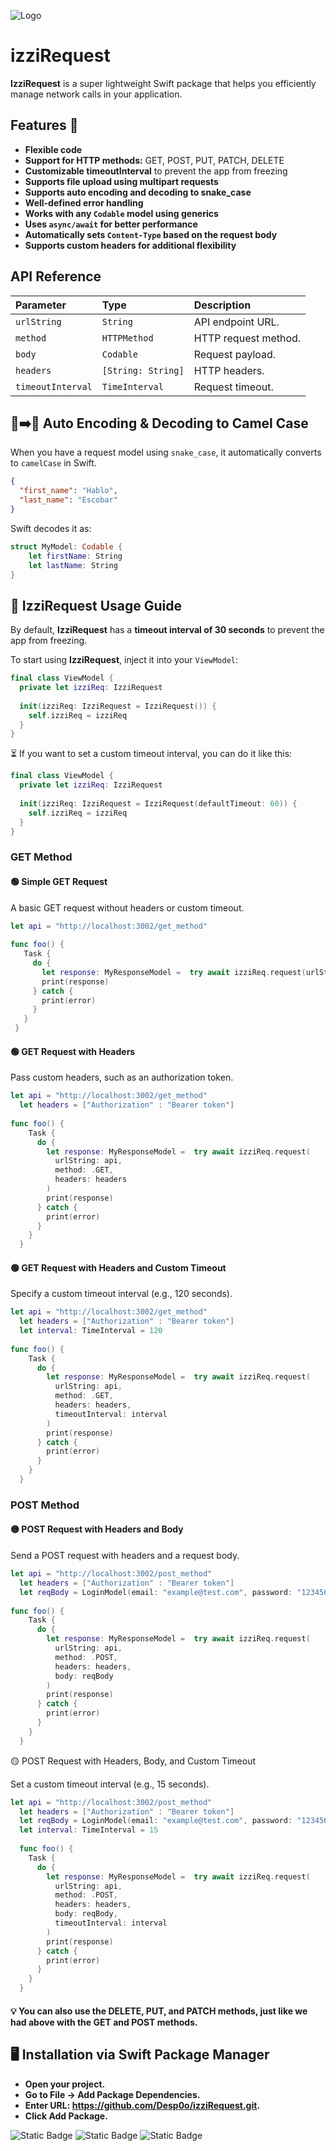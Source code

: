 ![Logo](https://lh3.googleusercontent.com/pw/AP1GczOeRcmm9Jk9MdB4fjZ82BVVKUMUhEqAO3CiUGnhG5YPweYdFdhQbvbZylCXSmaC3co0qTQgh1HNd6thPgyEutiu8CajHvvGzEoMpCclPW86Zr3WHX2HJkMrYzsLH9qgf7i4p7pkkInZNLdA8NinhHeSvusrAbeFVSo6Z2aAlBmZr-cRb98UKd30J7J0cmjY-ULUJYwHblKiuP88ZiZmJFMcrg6qFwPd6bhRHRTDKXtTRtCruXiKONhKlkBLhQYOzExFBG6vAZfR9WnADeS71ahq1Fw5J7hlXGQuXyadn38UGaT7pfamYUBveIgzCC1yuSczV5THf61SjEeTpPWMpRunm15sU97a6sUCmrTO5A37dnWYThEN7gBpdGKuKRUFk9e-A5HCX5AVcsVzJeRjAlVKABtj6Zg2deiFAUbtSem2j4CufWegbRfKCqodflchMAKoP6wYd38F-cPg9VpPtV0J9Usyic6WFFzjCuNNwLvQ4x0GbBUsuTTgJ5U6JnE7tYarH_h-KALPJcZOZ9CVDBfWuCISU-fp86zFiJeNaa8TZvHf4nIollOrgIh1oqMeJeB4PNfKvarWVqYW3QHOZ9Vq7G7hxte8qdqYi7HNzKkVUN0kvcNfoOTQlKyQNDaodcKrxIJ3E3NR1SxDF3ggGyfgIKzAGHuLy9Rr2Kc3Z39PpxhKxnCjQ3SXDLg5nMfOgrR94Qw8eT8wgiUXUU3-9K4lpOT1_TPhxxWtRekyhire51e6zNmYk80oIjGc803rybK9wy3JEFBLMwuP2vznp9vo1Z0BcnhXhZTd55oZX1PrhFWzJL6Dwn6_ec2kI6QR-wWAor5H5liSkSEvnkUtni2hXf3MbvBJq8CxTTMHqzUMsQQhlidhCFUItXyTAZe1571MocyrVUWM1uAyMdtn3ugwaNcBNas97hOlxR0oD4zTNJUDL6Ma_l6uQWI647oOa15SY6TwB0FC6OU1I9Q64Pseexs=w1017-h371-s-no?authuser=2)

# izziRequest 

**IzziRequest** is a super lightweight Swift package that helps you efficiently manage network calls in your application.  

## Features 🚀  
- **Flexible code**  
- **Support for HTTP methods:** GET, POST, PUT, PATCH, DELETE  
- **Customizable timeoutInterval** to prevent the app from freezing  
- **Supports file upload using multipart requests**  
- **Supports auto encoding and decoding to snake_case**  
- **Well-defined error handling**  
- **Works with any `Codable` model using generics**  
- **Uses `async/await` for better performance**  
- **Automatically sets `Content-Type` based on the request body**  
- **Supports custom headers for additional flexibility**  

## API Reference
 
| Parameter        | Type                   | Description                         |
| :-------------- | :-------------------- | :---------------------------------- |
| `urlString`     | `String`              | API endpoint URL.     |
| `method`        | `HTTPMethod`          | HTTP request method.  |
| `body`          | `Codable`             | Request payload.      |
| `headers`       | `[String: String]`    | HTTP headers.         |
| `timeoutInterval` | `TimeInterval`      | Request timeout.      |

## 🐍➡️🐪 Auto Encoding & Decoding to Camel Case  

When you have a request model using `snake_case`, it automatically converts to `camelCase` in Swift.  

```json
{
  "first_name": "Hablo",
  "last_name": "Escobar"
}
```
Swift decodes it as:

```swift
struct MyModel: Codable {
    let firstName: String
    let lastName: String
}
```


## 📖 IzziRequest Usage Guide  

By default, **IzziRequest** has a **timeout interval of 30 seconds** to prevent the app from freezing.  

To start using **IzziRequest**, inject it into your `ViewModel`:  

```swift
final class ViewModel {
  private let izziReq: IzziRequest
  
  init(izziReq: IzziRequest = IzziRequest()) {
    self.izziReq = izziReq
  }
}
```
⏳ If you want to set a custom timeout interval, you can do it like this:

```swift
final class ViewModel {
  private let izziReq: IzziRequest
  
  init(izziReq: IzziRequest = IzziRequest(defaultTimeout: 60)) {
    self.izziReq = izziReq
  }
}
```
### GET Method  

#### 🟢 Simple GET Request  
A basic GET request without headers or custom timeout.  

```swift
let api = "http://localhost:3002/get_method"
  
func foo() {
   Task {
     do {
       let response: MyResponseModel =  try await izziReq.request(urlString: api, method: .GET)
       print(response)
     } catch {
       print(error)
     }
   }
 }
```
#### 🟢 GET Request with Headers
Pass custom headers, such as an authorization token.

```swift
let api = "http://localhost:3002/get_method"
  let headers = ["Authorization" : "Bearer token"]
  
func foo() {
    Task {
      do {
        let response: MyResponseModel =  try await izziReq.request(
          urlString: api,
          method: .GET,
          headers: headers
        )
        print(response)
      } catch {
        print(error)
      }
    }
  }

```
#### 🟢 GET Request with Headers and Custom Timeout
Specify a custom timeout interval (e.g., 120 seconds).

```swift
let api = "http://localhost:3002/get_method"
  let headers = ["Authorization" : "Bearer token"]
  let interval: TimeInterval = 120
  
func foo() {
    Task {
      do {
        let response: MyResponseModel =  try await izziReq.request(
          urlString: api,
          method: .GET,
          headers: headers,
          timeoutInterval: interval
        )
        print(response)
      } catch {
        print(error)
      }
    }
  }

```





### POST Method  

#### 🟡 POST Request with Headers and Body  
Send a POST request with headers and a request body.  

```swift
let api = "http://localhost:3002/post_method"
  let headers = ["Authorization" : "Bearer token"]
  let reqBody = LoginModel(email: "example@test.com", password: "12345678")
  
func foo() {
    Task {
      do {
        let response: MyResponseModel =  try await izziReq.request(
          urlString: api,
          method: .POST,
          headers: headers,
          body: reqBody
        )
        print(response)
      } catch {
        print(error)
      }
    }
  }

```
🟡 POST Request with Headers, Body, and Custom Timeout

Set a custom timeout interval (e.g., 15 seconds).

```swift
let api = "http://localhost:3002/post_method"
  let headers = ["Authorization" : "Bearer token"]
  let reqBody = LoginModel(email: "example@test.com", password: "12345678")
  let interval: TimeInterval = 15
  
  func foo() {
    Task {
      do {
        let response: MyResponseModel =  try await izziReq.request(
          urlString: api,
          method: .POST,
          headers: headers,
          body: reqBody,
          timeoutInterval: interval
        )
        print(response)
      } catch {
        print(error)
      }
    }
  }
```

#### 💡 You can also use the DELETE, PUT, and PATCH methods, just like we had above with the GET and POST methods.

## 🖥️  Installation via Swift Package Manager 
- **Open your project.**
- **Go to File → Add Package Dependencies.**
- **Enter URL: https://github.com/Desp0o/izziRequest.git.**
- **Click Add Package.**

  
![Static Badge](https://img.shields.io/badge/Swit-6.0-orange) ![Static Badge](https://img.shields.io/badge/iOS-16.6%2B-orange) ![Static Badge](https://img.shields.io/badge/Version%20-%201.0.0-green)
